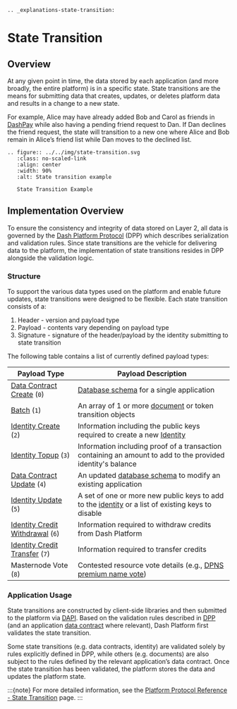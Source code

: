 ```{eval-rst}
.. _explanations-state-transition:
```

# State Transition

## Overview

At any given point in time, the data stored by each application (and more broadly, the entire platform) is in a specific state. State transitions are the means for submitting data that creates, updates, or deletes platform data and results in a change to a new state.

For example, Alice may have already added Bob and Carol as friends in [DashPay](../explanations/dashpay.md) while also having a pending friend request to Dan. If Dan declines the friend request, the state will transition to a new one where Alice and Bob remain in Alice’s friend list while Dan moves to the declined list.

```{eval-rst}
.. figure:: ../../img/state-transition.svg
   :class: no-scaled-link
   :align: center
   :width: 90%
   :alt: State transition example

   State Transition Example
```

## Implementation Overview

To ensure the consistency and integrity of data stored on Layer 2, all data is governed by the [Dash Platform Protocol](../explanations/platform-protocol.md) (DPP) which describes serialization and validation rules. Since state transitions are the vehicle for delivering data to the platform, the implementation of state transitions resides in DPP alongside the validation logic.

### Structure

To support the various data types used on the platform and enable future updates, state transitions were designed to be flexible. Each state transition consists of a:

1. Header - version and payload type
2. Payload - contents vary depending on payload type
3. Signature - signature of the header/payload by the identity submitting to state transition

The following table contains a list of currently defined payload types:

| Payload Type | Payload Description |
| - | - |
| [Data Contract Create](../protocol-ref/data-contract.md#data-contract-create) (`0`) | [Database schema](../explanations/platform-protocol-data-contract.md) for a single application |
| [Batch](../protocol-ref/document.md#document-submission) (`1`) | An array of 1 or more [document](../explanations/platform-protocol-document.md) or token transition objects |
| [Identity Create](../protocol-ref/identity.md#identity-create) (`2`) | Information including the public keys required to create a new [Identity](../explanations/identity.md) |
| [Identity Topup](../protocol-ref/identity.md#identity-topup) (`3`) | Information including proof of a transaction containing an amount to add to the provided identity's balance |
| [Data Contract Update](../protocol-ref/data-contract.md#data-contract-update) (`4`) | An updated [database schema](../explanations/platform-protocol-data-contract.md) to modify an existing application |
| [Identity Update](../protocol-ref/identity.md#identity-update) (`5`) | A set of one or more new public keys to add to the [identity](../explanations/identity.md) or a list of existing keys to disable |
| [Identity Credit Withdrawal](../protocol-ref/identity.md) (`6`) | Information required to withdraw credits from Dash Platform |
| [Identity Credit Transfer](../protocol-ref/identity.md) (`7`) | Information required to transfer credits |
| Masternode Vote (`8`) | Contested resource vote details (e.g., [DPNS premium name vote](../explanations/dpns.md#conflict-resolution)) |

### Application Usage

State transitions are constructed by client-side libraries and then submitted to the platform via [DAPI](../explanations/dapi.md). Based on the validation rules described in [DPP](../explanations/platform-protocol.md) (and an application [data contract](../explanations/platform-protocol-data-contract.md) where relevant), Dash Platform first validates the state transition.

Some state transitions (e.g. data contracts, identity) are validated solely by rules explicitly defined in DPP, while others (e.g. documents) are also subject to the rules defined by the relevant application’s data contract. Once the state transition has been validated, the platform stores the data and updates the platform state.

:::{note}
For more detailed information, see the [Platform Protocol Reference - State Transition](../protocol-ref/state-transition.md) page.
:::
